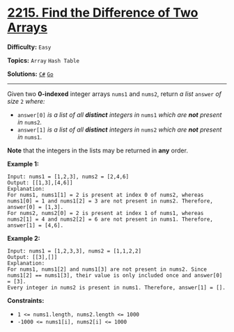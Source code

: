 # [2215. Find the Difference of Two Arrays](https://leetcode.com/problems/find-the-difference-of-two-arrays/)

**Difficulty:** `Easy`

**Topics:** `Array` `Hash Table`

**Solutions:** [`C#`](../../src/csharp/challenges/Problems/FindTheDifferenceOfTwoArrays.cs) [`Go`](../../src/go/challenges/problems/find_the_difference_of_two_arrays_test.go)

---

Given two **0-indexed** integer arrays `nums1` and `nums2`, return *a list* `answer` *of size* `2` *where:*

* `answer[0]` *is a list of all **distinct** integers in* `nums1` *which are **not** present in* `nums2`*.*
* `answer[1]` *is a list of all **distinct** integers in* `nums2` *which are **not** present in* `nums1`.

**Note** that the integers in the lists may be returned in **any** order.

**Example 1:**

```
Input: nums1 = [1,2,3], nums2 = [2,4,6]
Output: [[1,3],[4,6]]
Explanation:
For nums1, nums1[1] = 2 is present at index 0 of nums2, whereas nums1[0] = 1 and nums1[2] = 3 are not present in nums2. Therefore, answer[0] = [1,3].
For nums2, nums2[0] = 2 is present at index 1 of nums1, whereas nums2[1] = 4 and nums2[2] = 6 are not present in nums1. Therefore, answer[1] = [4,6].
```

**Example 2:**

```
Input: nums1 = [1,2,3,3], nums2 = [1,1,2,2]
Output: [[3],[]]
Explanation:
For nums1, nums1[2] and nums1[3] are not present in nums2. Since nums1[2] == nums1[3], their value is only included once and answer[0] = [3].
Every integer in nums2 is present in nums1. Therefore, answer[1] = [].
```

**Constraints:**

* `1 <= nums1.length, nums2.length <= 1000`
* `-1000 <= nums1[i], nums2[i] <= 1000`